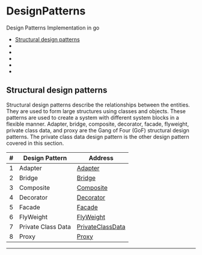 # DesignPatterns
Design Patterns Implementation in go

* [Structural design patterns](/Structural)
* 
*
*
*
*

## Structural design patterns
Structural design patterns describe the relationships between the entities. They are used to
form large structures using classes and objects. These patterns are used to create a system
with different system blocks in a flexible manner. Adapter, bridge, composite, decorator,
facade, flyweight, private class data, and proxy are the Gang of Four (GoF) structural
design patterns. The private class data design pattern is the other design pattern covered in
this section.

| #  | Design Pattern                      | Address                                           |
|----|-------------------------------------|---------------------------------------------------|
| 1  | Adapter                             | [Adapter](/Structural/Adapter)                    |
| 2  | Bridge                              | [Bridge](/Structural/Bridge)                      |
| 3  | Composite                           | [Composite](/Structural/Composite)                |
| 4  | Decorator                           | [Decorator](/Structural/Decorator)                |
| 5  | Facade                              | [Facade](/Structural/Facade)                      |
| 6  | FlyWeight                           | [FlyWeight](/Structural/FlyWeight)                |
| 7  | Private Class Data                  | [PrivateClassData](/Structural/PrivateClassData)  |
| 8  | Proxy                               | [Proxy](/Structural/Proxy)                        |
------------------------------------------------------------------------------------------------
